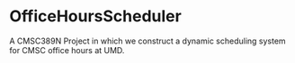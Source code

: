 # OfficeHoursScheduler
A CMSC389N Project in which we construct a dynamic scheduling system for CMSC office hours at UMD.
